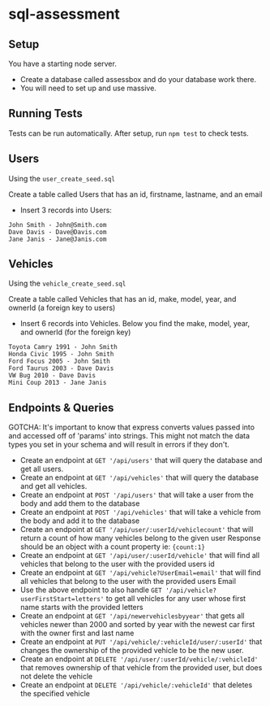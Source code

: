 # sql-assessment

## Setup

You have a starting node server.

* Create a database called assessbox and do your database work there.
* You will need to set up and use massive.

## Running Tests
Tests can be run automatically. After setup, run `npm test` to check tests.

## Users

Using the `user_create_seed.sql`

Create a table called Users that has an id, firstname, lastname, and an email
* Insert 3 records into Users:

```
John Smith - John@Smith.com
Dave Davis - Dave@Davis.com
Jane Janis - Jane@Janis.com
```

## Vehicles

Using the `vehicle_create_seed.sql`

Create a table called Vehicles that has an id, make, model, year, and ownerId (a foreign key to users)

* Insert 6 records into Vehicles.  Below you find the make, model, year, and ownerId (for the foreign key)
```
Toyota Camry 1991 - John Smith
Honda Civic 1995 - John Smith
Ford Focus 2005 - John Smith
Ford Taurus 2003 - Dave Davis
VW Bug 2010 - Dave Davis
Mini Coup 2013 - Jane Janis
```

## Endpoints & Queries
GOTCHA: It's important to know that express converts values passed into and accessed off of 'params' into strings. This might not match the data types you set in your schema and will result in errors if they don't.

* Create an endpoint at `GET '/api/users'` that will query the database and get all users.
* Create an endpoint at `GET '/api/vehicles'` that will query the database and get all vehicles.
* Create an endpoint at `POST '/api/users'` that will take a user from the body and add them to the database
* Create an endpoint at `POST '/api/vehicles'` that will take a vehicle from the body and add it to the database
* Create an endpoint at `GET '/api/user/:userId/vehiclecount'` that will return a count of how many vehicles belong to the given user
  Response should be an object with a count property ie: `{count:1}`
* Create an endpoint at `GET '/api/user/:userId/vehicle'` that will find all vehicles that belong to the user with the provided users id
* Create an endpoint at `GET '/api/vehicle?UserEmail=email'` that will find all vehicles that belong to the user with the provided users Email
* Use the above endpoint to also handle `GET '/api/vehicle?userFirstStart=letters'` to get all vehicles for any user whose first name starts with the provided letters
* Create an endpoint at `GET '/api/newervehiclesbyyear'` that gets all vehicles newer than 2000 and sorted by year with the newest car first with the owner first and last name
* Create an endpoint at `PUT '/api/vehicle/:vehicleId/user/:userId'` that changes the ownership of the provided vehicle to be the new user.
* Create an endpoint at `DELETE '/api/user/:userId/vehicle/:vehicleId'` that removes ownership of that vehicle from the provided user, but does not delete the vehicle
* Create an endpoint at `DELETE '/api/vehicle/:vehicleId'` that deletes the specified vehicle
